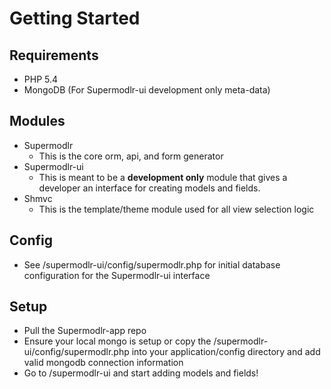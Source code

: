 # Getting Started

## Requirements
* PHP 5.4
* MongoDB (For Supermodlr-ui development only meta-data)

## Modules
* Supermodlr
    * This is the core orm, api, and form generator
* Supermodlr-ui
    * This is meant to be a **development only** module that gives a developer an interface for creating models and fields.
* Shmvc
    * This is the template/theme module used for all view selection logic

## Config
* See /supermodlr-ui/config/supermodlr.php for initial database configuration for the Supermodlr-ui interface

## Setup
* Pull the Supermodlr-app repo
* Ensure your local mongo is setup or copy the /supermodlr-ui/config/supermodlr.php into your application/config directory and add valid mongodb connection information
* Go to /supermodlr-ui and start adding models and fields!